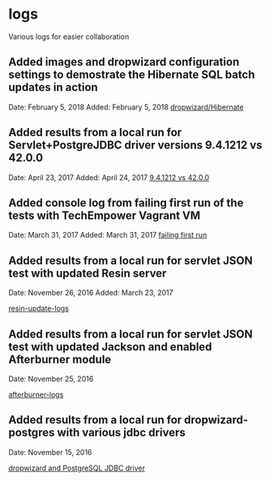 # logs
Various logs for easier collaboration

## Added images and dropwizard configuration settings to demostrate the Hibernate SQL batch updates in action
Date: February 5, 2018
Added: February 5, 2018
[dropwizard/Hibernate](/FrameworkBenchmarks/dropwizard-hibernate-batch-updates)

## Added results from a local run for Servlet+PostgreJDBC driver versions 9.4.1212 vs 42.0.0
Date: April 23, 2017
Added: April 24, 2017
[9.4.1212 vs 42.0.0](/FrameworkBenchmarks/postgreJDBC-9.4.1212-vs-42.0.0)

## Added console log from failing first run of the tests with TechEmpower Vagrant VM
Date: March 31, 2017
Added: March 31, 2017
[failing first run](/FrameworkBenchmarks/vagrant-instability)

## Added results from a local run for servlet JSON test with updated Resin server
Date:   November 26, 2016
Added:   March 23, 2017

[resin-update-logs](/FrameworkBenchmarks/resin-update)

## Added results from a local run for servlet JSON test with updated Jackson and enabled Afterburner module
Date:   November 25, 2016

[afterburner-logs](/FrameworkBenchmarks/afterburner-logs)

## Added results from a local run for dropwizard-postgres with various jdbc drivers
Date:   November 15, 2016

[dropwizard and PostgreSQL JDBC driver](/FrameworkBenchmarks/dropwizard-postgresql-driver/)
